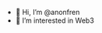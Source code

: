 - 👋 Hi, I’m @anonfren
- 👀 I’m interested in Web3

<!---
anonfren/anonfren is a ✨ special ✨ repository because its `README.md` (this file) appears on your GitHub profile.
You can click the Preview link to take a look at your changes.
--->
